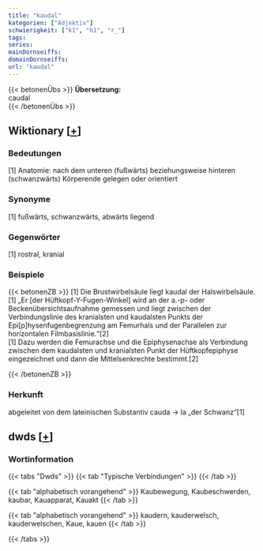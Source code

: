 ```yaml
---
title: "kaudal"
kategorien: ["Adjektiv"]
schwierigkeit: ["k1", "h1", "r_"]
tags:
series:
mainDornseiffs:
domainDornseiffs:
url: "kaudal"
---
```


{{< betonenÜbs >}}
**Übersetzung:**  
caudal  
{{< /betonenÜbs >}}

## Wiktionary [[+](https://de.wiktionary.org/wiki/kaudal)]

### Bedeutungen
[1] Anatomie: nach dem unteren (fußwärts) beziehungsweise hinteren (schwanzwärts) Körperende gelegen oder orientiert  

### Synonyme
[1] fußwärts, schwanzwärts, abwärts liegend  

### Gegenwörter
[1] rostral, kranial  

### Beispiele
{{< betonenZB >}}
[1] Die Brustwirbelsäule liegt kaudal der Halswirbelsäule.  
[1] „Er [der  Hüftkopf-Y-Fugen-Winkel] wird an der a.-p- oder Beckenübersichtsaufnahme gemessen und liegt zwischen der Verbindungslinie des kranialsten und kaudalsten Punkts der Epi[p]hysenfugenbegrenzung am Femurhals und der Parallelen zur horizontalen Filmbasislinie.“[2]  
[1] Dazu werden die Femurachse und die Epiphysenachse als Verbindung zwischen dem kaudalsten und kranialsten Punkt der Hüftkopfepiphyse eingezeichnet und dann die Mittelsenkrechte bestimmt.[2]  

{{< /betonenZB >}}
### Herkunft
abgeleitet von dem lateinischen Substantiv cauda → la „der Schwanz“[1]  



## dwds [[+](https://www.dwds.de/wb/kaudal)]

### Wortinformation
{{< tabs "Dwds" >}}
{{< tab "Typische Verbindungen" >}}
{{< /tab >}}

{{< tab "alphabetisch vorangehend" >}}
Kaubewegung, Kaubeschwerden, kaubar, Kauapparat, Kauakt
{{< /tab >}}

{{< tab "alphabetisch vorangehend" >}}
kaudern, kauderwelsch, kauderwelschen, Kaue, kauen
{{< /tab >}}

{{< /tabs >}}

